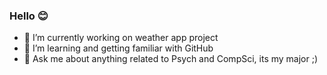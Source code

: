### Hello 😊

- 🔭 I’m currently working on weather app project
- 🤔 I’m learning and getting familiar with GitHub
- 💬 Ask me about anything related to Psych and CompSci, its my major ;)

